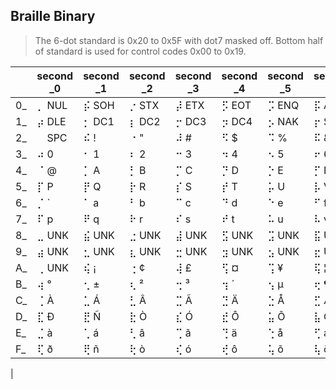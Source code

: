 ## Braille Binary

> The 6-dot standard is 0x20 to 0x5F with dot7 masked off.
> Bottom half of standard is used for control codes 0x00 to 0x19.

|         |second _0|second _1|second _2|second _3|second _4|second _5|second _6|second _7|second _8|second _9|second _A|second _B|second _C|second _D|second _E|second _F|
|---------|---------|---------|---------|---------|---------|---------|---------|---------|---------|---------|---------|---------|---------|---------|---------|---------|
|       0_| ⡀ NUL   | ⡮ SOH   | ⡐ STX   | ⡼ ETX   | ⡫ EOT   | ⡩ ENQ   | ⡯ ACK   | ⡄ BEL   | ⡷  BS   | ⡾ TAB   | ⡡  LF   | ⡬  VT   | ⡠  FF   | ⡤  CR   | ⡨  SO   | ⡌  SI   |
|       1_| ⡴ DLE   | ⡂ DC1   | ⡆ DC2   | ⡒ DC3   | ⡲ DC4   | ⡢ NAK   | ⡖ SYN   | ⡶ ETB   | ⡦ CAN   | ⡔  EM   | ⡱ SUB   | ⡰ ESC   | ⡣  FS   | ⡿  GS   | ⡜  RS   | ⡹  US   |
|       2_| ⠀ SPC   | ⠮   !   | ⠐   "   | ⠼   #   | ⠫   $   | ⠩   %   | ⠯   &   | ⠄   '   | ⠷   (   | ⠾   )   | ⠡   *   | ⠬   +   | ⠠   ,   | ⠤   -   | ⠨   .   | ⠌   /   |
|       3_| ⠴   0   | ⠂   1   | ⠆   2   | ⠒   3   | ⠲   4   | ⠢   5   | ⠖   6   | ⠶   7   | ⠦   8   | ⠔   9   | ⠱   :   | ⠰   ;   | ⠣   <   | ⠿   =   | ⠜   >   | ⠹   ?   |
|       4_| ⠈   @   | ⡁   A   | ⡃   B   | ⡉   C   | ⡙   D   | ⡑   E   | ⡋   F   | ⡛   G   | ⡓   H   | ⡊   I   | ⡚   J   | ⡅   K   | ⡇   L   | ⡍   M   | ⡝   N   | ⡕   O   |
|       5_| ⡏   P   | ⡟   Q   | ⡗   R   | ⡎   S   | ⡞   T   | ⡥   U   | ⡧   V   | ⡺   W   | ⡭   X   | ⡽   Y   | ⡵   Z   | ⠪   [   | ⠳   \   | ⠻   ]   | ⠘   ^   | ⠸   _   |
|       6_| ⡈   `   | ⠁   a   | ⠃   b   | ⠉   c   | ⠙   d   | ⠑   e   | ⠋   f   | ⠛   g   | ⠓   h   | ⠊   i   | ⠚   j   | ⠅   k   | ⠇   l   | ⠍   m   | ⠝   n   | ⠕   o   |
|       7_| ⠏   p   | ⠟   q   | ⠗   r   | ⠎   s   | ⠞   t   | ⠥   u   | ⠧   v   | ⠺   w   | ⠭   x   | ⠽   y   | ⠵   z   | ⡪   {   | ⡳  \|   | ⡻   }   | ⡘   ~   | ⡸ DEL   |
|       8_| ⣀ UNK   | ⣮ UNK   | ⣐ UNK   | ⣼ UNK   | ⣫ UNK   | ⣩ UNK   | ⣯ UNK   | ⣄ UNK   | ⣷ UNK   | ⣾ UNK   | ⣡ UNK   | ⣬ UNK   | ⣠ UNK   | ⣤ UNK   | ⣨ UNK   | ⣌ UNK   |
|       9_| ⣴ UNK   | ⣂ UNK   | ⣆ UNK   | ⣒ UNK   | ⣲ UNK   | ⣢ UNK   | ⣖ UNK   | ⣶ UNK   | ⣦ UNK   | ⣔ UNK   | ⣱ UNK   | ⣰ UNK   | ⣣ UNK   | ⣿ UNK   | ⣜ UNK   | ⣹ UNK   |
|       A_| ⢀ UNK   | ⢮   ¡   | ⢐   ¢   | ⢼   £   | ⢫   ¤   | ⢩   ¥   | ⢯   ¦   | ⢄   §   | ⢷   ¨   | ⢾   ©   | ⢡   ª   | ⢬   «   | ⢠   ¬   | ⢤   ­   | ⢨   ®   | ⢌   ¯   |
|       B_| ⢴   °   | ⢂   ±   | ⢆   ²   | ⢒   ³   | ⢲   ´   | ⢢   µ   | ⢖   ¶   | ⢶   ·   | ⢦   ¸   | ⢔   ¹   | ⢱   º   | ⢰   »   | ⢣   ¼   | ⢿   ½   | ⢜   ¾   | ⢹   ¿   |
|       C_| ⢈   À   | ⣁   Á   | ⣃   Â   | ⣉   Ã   | ⣙   Ä   | ⣑   Å   | ⣋   Æ   | ⣛   Ç   | ⣓   È   | ⣊   É   | ⣚   Ê   | ⣅   Ë   | ⣇   Ì   | ⣍   Í   | ⣝   Î   | ⣕   Ï   |
|       D_| ⣏   Ð   | ⣟   Ñ   | ⣗   Ò   | ⣎   Ó   | ⣞   Ô   | ⣥   Õ   | ⣧   Ö   | ⣺   ×   | ⣭   Ø   | ⣽   Ù   | ⣵   Ú   | ⢪   Û   | ⢳   Ü   | ⢻   Ý   | ⢘   Þ   | ⢸   ß   |
|       E_| ⣈   à   | ⢁   á   | ⢃   â   | ⢉   ã   | ⢙   ä   | ⢑   å   | ⢋   æ   | ⢛   ç   | ⢓   è   | ⢊   é   | ⢚   ê   | ⢅   ë   | ⢇   ì   | ⢍   í   | ⢝   î   | ⢕   ï   |
|       F_| ⢏   ð   | ⢟   ñ   | ⢗   ò   | ⢎   ó   | ⢞   ô   | ⢥   õ   | ⢧   ö   | ⢺   ÷   | ⢭   ø   | ⢽   ù   | ⢵   ú   | ⣪   û   | ⣳   ü   | ⣻   ý   | ⣘   þ   | ⣸   ÿ   |
|
